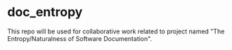 doc_entropy
===========

This repo will be used for collaborative work related to project named "The Entropy/Naturalness of Software Documentation".
